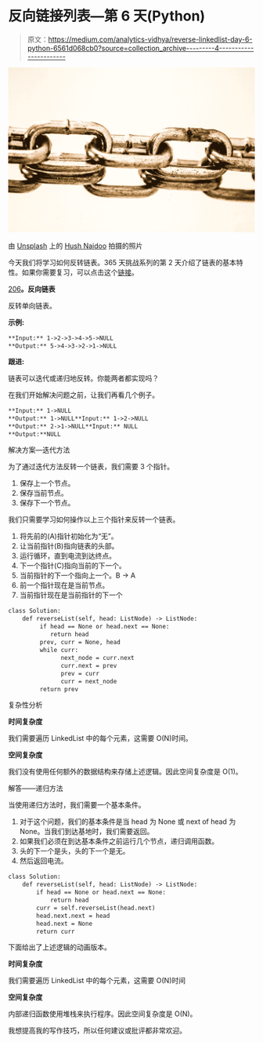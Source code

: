 # 反向链接列表—第 6 天(Python)

> 原文：<https://medium.com/analytics-vidhya/reverse-linkedlist-day-6-python-6561d068cb0?source=collection_archive---------4----------------------->

![](img/694e194146f8f3e8b0fa5d24f8436ef2.png)

由 [Unsplash](https://unsplash.com?utm_source=medium&utm_medium=referral) 上的 [Hush Naidoo](https://unsplash.com/@hush52?utm_source=medium&utm_medium=referral) 拍摄的照片

今天我们将学习如何反转链表。365 天挑战系列的第 2 天介绍了链表的基本特性。如果你需要复习，可以点击这个[链接](/@atharayil/palindrome-linkedlist-day-2-python-441a963697dc)。

[206](https://leetcode.com/problems/reverse-linked-list/)**。反向链表**

反转单向链表。

**示例:**

```
**Input:** 1->2->3->4->5->NULL
**Output:** 5->4->3->2->1->NULL
```

**跟进:**

链表可以迭代或递归地反转。你能两者都实现吗？

在我们开始解决问题之前，让我们再看几个例子。

```
**Input:** 1->NULL
**Output:** 1->NULL**Input:** 1->2->NULL
**Output:** 2->1->NULL**Input:** NULL
**Output:**NULL
```

解决方案—迭代方法

为了通过迭代方法反转一个链表，我们需要 3 个指针。

1.  保存上一个节点。
2.  保存当前节点。
3.  保存下一个节点。

我们只需要学习如何操作以上三个指针来反转一个链表。

1.  将先前的(A)指针初始化为“无”。
2.  让当前指针(B)指向链表的头部。
3.  运行循环，直到电流到达终点。
4.  下一个指针(C)指向当前的下一个。
5.  当前指针的下一个指向上一个。B -> A
6.  前一个指针现在是当前节点。
7.  当前指针现在是当前指针的下一个

```
class Solution:
    def reverseList(self, head: ListNode) -> ListNode:
         if head == None or head.next == None:
            return head
         prev, curr = None, head
         while curr:
               next_node = curr.next
               curr.next = prev
               prev = curr
               curr = next_node
         return prev
```

复杂性分析

**时间复杂度**

我们需要遍历 LinkedList 中的每个元素，这需要 O(N)时间。

**空间复杂度**

我们没有使用任何额外的数据结构来存储上述逻辑。因此空间复杂度是 O(1)。

解答——递归方法

当使用递归方法时，我们需要一个基本条件。

1.  对于这个问题，我们的基本条件是当 head 为 None 或 next of head 为 None。当我们到达基地时，我们需要返回。
2.  如果我们必须在到达基本条件之前运行几个节点，递归调用函数。
3.  头的下一个是头，头的下一个是无。
4.  然后返回电流。

```
class Solution:
    def reverseList(self, head: ListNode) -> ListNode:
        if head == None or head.next == None:
            return head
        curr = self.reverseList(head.next)
        head.next.next = head
        head.next = None
        return curr
```

下面给出了上述逻辑的动画版本。

**时间复杂度**

我们需要遍历 LinkedList 中的每个元素，这需要 O(N)时间

**空间复杂度**

内部递归函数使用堆栈来执行程序。因此空间复杂度是 O(N)。

我想提高我的写作技巧，所以任何建议或批评都非常欢迎。